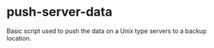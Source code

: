 push-server-data
================

Basic script used to push the data on a Unix type servers to a backup location.